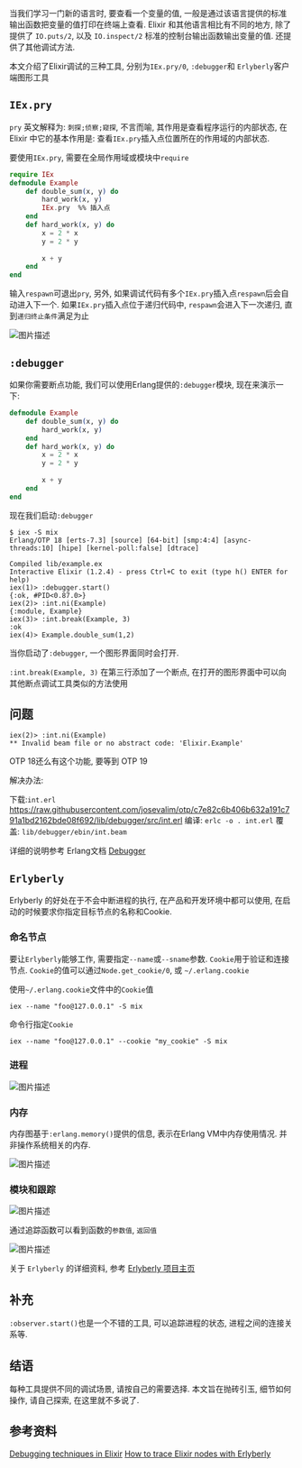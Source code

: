 当我们学习一门新的语言时, 要查看一个变量的值, 一般是通过该语言提供的标准输出函数把变量的值打印在终端上查看. Elixir 和其他语言相比有不同的地方, 除了提供了 `IO.puts/2`, 以及 `IO.inspect/2` 标准的控制台输出函数输出变量的值. 还提供了其他调试方法. 

本文介绍了Elixir调试的三种工具, 分别为`IEx.pry/0`, `:debugger`和 `Erlyberly`客户端图形工具

## `IEx.pry`

`pry` 英文解释为: `刺探;侦察;窥探`, 不言而喻, 其作用是查看程序运行的内部状态, 在 Elixir 中它的基本作用是: 查看`IEx.pry`插入点位置所在的作用域的内部状态.

要使用`IEx.pry`, 需要在全局作用域或模块中`require`

```elixir
require IEx
defmodule Example
    def double_sum(x, y) do
        hard_work(x, y)
        IEx.pry  %% 插入点
    end
    def hard_work(x, y) do
        x = 2 * x
        y = 2 * y
        
        x + y
    end
end
```

输入`respawn`可退出`pry`, 另外, 如果调试代码有多个`IEx.pry`插入点`respawn`后会自动进入下一个. 如果`IEx.pry`插入点位于递归代码中, `respawn`会进入下一次递归, 直到`递归终止条件`满足为止

![图片描述][1]

## `:debugger`

如果你需要断点功能, 我们可以使用Erlang提供的`:debugger`模块, 现在来演示一下:

```elixir
defmodule Example
    def double_sum(x, y) do
        hard_work(x, y)
    end
    def hard_work(x, y) do
        x = 2 * x
        y = 2 * y
        
        x + y
    end
end
```

现在我们启动`:debugger`

```
$ iex -S mix
Erlang/OTP 18 [erts-7.3] [source] [64-bit] [smp:4:4] [async-threads:10] [hipe] [kernel-poll:false] [dtrace]

Compiled lib/example.ex
Interactive Elixir (1.2.4) - press Ctrl+C to exit (type h() ENTER for help)
iex(1)> :debugger.start()
{:ok, #PID<0.87.0>}
iex(2)> :int.ni(Example)
{:module, Example}
iex(3)> :int.break(Example, 3)
:ok
iex(4)> Example.double_sum(1,2)
```

当你启动了`:debugger`, 一个图形界面同时会打开.

`:int.break(Example, 3)` 在第三行添加了一个断点, 在打开的图形界面中可以向其他断点调试工具类似的方法使用

## 问题

```
iex(2)> :int.ni(Example)
** Invalid beam file or no abstract code: 'Elixir.Example'
```

OTP 18还么有这个功能, 要等到 OTP 19

解决办法:

下载:`int.erl` https://raw.githubusercontent.com/josevalim/otp/c7e82c6b406b632a191c791a1bd2162bde08f692/lib/debugger/src/int.erl
编译: `erlc -o . int.erl`
覆盖: `lib/debugger/ebin/int.beam`

详细的说明参考 Erlang文档 [Debugger](http://erlang.org/doc/apps/debugger/debugger_chapter.html)

## `Erlyberly`

Erlyberly 的好处在于不会中断进程的执行, 在产品和开发环境中都可以使用, 在启动的时候要求你指定目标节点的名称和Cookie.

### 命名节点

要让`Erlyberly`能够工作, 需要指定`--name`或`--sname`参数. `Cookie`用于验证和连接节点. `Cookie`的值可以通过`Node.get_cookie/0`, 或 `~/.erlang.cookie`

使用`~/.erlang.cookie`文件中的`Cookie`值

```
iex --name "foo@127.0.0.1" -S mix
```

命令行指定`Cookie`

```
iex --name "foo@127.0.0.1" --cookie "my_cookie" -S mix
```

### 进程

![图片描述][2]

### 内存

内存图基于`:erlang.memory()`提供的信息, 表示在Erlang VM中内存使用情况. 并非操作系统相关的内存.


![图片描述][3]

### 模块和跟踪

![图片描述][4]

通过追踪函数可以看到函数的`参数值`, `返回值`

![图片描述][5]

关于 `Erlyberly` 的详细资料, 参考 [Erlyberly 项目主页](https://github.com/andytill/erlyberly)

## 补充

`:observer.start()`也是一个不错的工具, 可以追踪进程的状态, 进程之间的连接关系等. 

## 结语

每种工具提供不同的调试场景, 请按自己的需要选择. 本文旨在抛砖引玉, 细节如何操作, 请自己探索, 在这里就不多说了.

## 参考资料

[Debugging techniques in Elixir](http://blog.plataformatec.com.br/2016/04/debugging-techniques-in-elixir-lang)
[How to trace Elixir nodes with Erlyberly](http://blog.plataformatec.com.br/2016/04/how-to-trace-elixir-nodes-with-erlyberly)


  [1]: https://segmentfault.com/img/bVuZ0X
  [2]: https://segmentfault.com/img/bVuZYm
  [3]: https://segmentfault.com/img/bVuZYo
  [4]: https://segmentfault.com/img/bVuZ1U
  [5]: https://segmentfault.com/img/bVu0cd